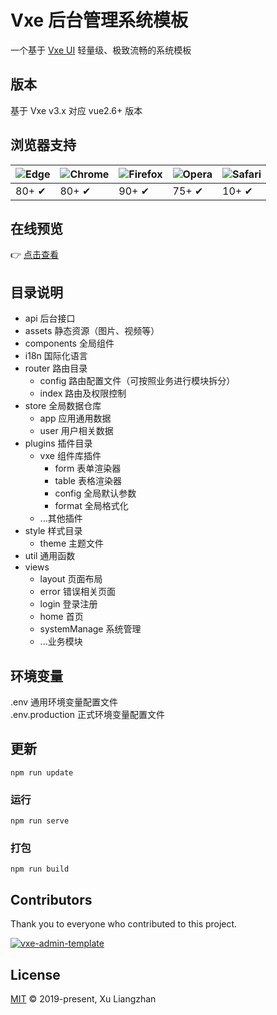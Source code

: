 # Vxe 后台管理系统模板

一个基于 [Vxe UI](https://vxeui.com) 轻量级、极致流畅的系统模板

## 版本

基于 Vxe v3.x 对应 vue2.6+ 版本

## 浏览器支持

![Edge](https://raw.github.com/alrra/browser-logos/master/src/edge/edge_48x48.png) | ![Chrome](https://raw.github.com/alrra/browser-logos/master/src/chrome/chrome_48x48.png) | ![Firefox](https://raw.github.com/alrra/browser-logos/master/src/firefox/firefox_48x48.png) | ![Opera](https://raw.github.com/alrra/browser-logos/master/src/opera/opera_48x48.png) | ![Safari](https://raw.github.com/alrra/browser-logos/master/src/safari/safari_48x48.png)
--- | --- | --- | --- | --- |
80+ ✔ | 80+ ✔ | 90+ ✔ | 75+ ✔ | 10+ ✔ |

## 在线预览

👉 [点击查看](https://vxeui.com/admin-template/)  

## 目录说明

* api 后台接口
* assets 静态资源（图片、视频等）
* components 全局组件
* i18n 国际化语言
* router 路由目录
  * config 路由配置文件（可按照业务进行模块拆分）
  * index 路由及权限控制
* store 全局数据仓库
  * app 应用通用数据
  * user 用户相关数据
* plugins 插件目录
  * vxe 组件库插件
    * form 表单渲染器
    * table 表格渲染器
    * config 全局默认参数
    * format 全局格式化
  * ...其他插件
* style 样式目录
  * theme 主题文件
* util 通用函数
* views
  * layout 页面布局
  * error 错误相关页面
  * login 登录注册
  * home 首页
  * systemManage 系统管理
  * ...业务模块

## 环境变量

.env 通用环境变量配置文件  
.env.production 正式环境变量配置文件

## 更新
```
npm run update
```

### 运行
```
npm run serve
```

### 打包
```
npm run build
```

## Contributors

Thank you to everyone who contributed to this project.

[![vxe-admin-template](https://contrib.rocks/image?repo=x-extends/vxe-admin-template)](https://github.com/x-extends/vxe-admin-template/graphs/contributors)

## License

[MIT](LICENSE) © 2019-present, Xu Liangzhan
